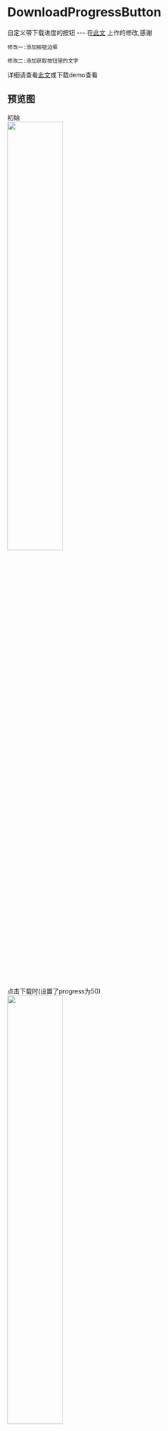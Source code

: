 # DownloadProgressButton
自定义带下载进度的按钮 --- 在[此文](https://github.com/chenli3238/progressbutton) 上作的修改,感谢

    修改一:添加按钮边框

    修改二:添加获取按钮里的文字

详细请查看[此文](https://github.com/chenli3238/progressbutton)或下载demo查看

## 预览图
初始</br>
<img src="https://github.com/wenwenwen888/DownloadProgressButton/blob/master/preview/1.png" width="50%" height="50%">
</br></br>
点击下载时(设置了progress为50)</br>
<img src="https://github.com/wenwenwen888/DownloadProgressButton/blob/master/preview/2.png" width="50%" height="50%">
</br></br>
再次点击</br>
<img src="https://github.com/wenwenwen888/DownloadProgressButton/blob/master/preview/3.png" width="50%" height="50%">
</br></br>

